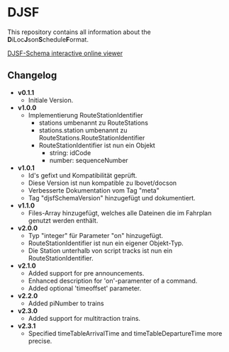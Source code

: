 # DJSF 
This repository contains all information about the **D**iLoc**J**son**S**chedule**F**ormat.

[DJSF-Schema interactive online viewer](https://diloc.de/wp-content/uploads/djsf/#https://raw.githubusercontent.com/CN-Consult/djsf/master/djsf.json)

## Changelog
- **v0.1.1**
    - Initiale Version.
- **v1.0.0**
    - Implementierung RouteStationIdentifier
        - stations umbenannt zu RouteStations
        - stations.station umbenannt zu RouteStations.RouteStationIdentifier
        - RouteStationIdentifier ist nun ein Objekt
            - string: idCode
            - number: sequenceNumber
- **v1.0.1**
    - Id's gefixt und Kompatibilität geprüft. 
    - Diese Version ist nun kompatible zu lbovet/docson
    - Verbesserte Dokumentation vom Tag "meta"
    - Tag "djsfSchemaVersion" hinzugefügt und dokumentiert. 
- **v1.1.0**
    - Files-Array hinzugefügt, welches alle Dateinen die im Fahrplan genutzt werden enthält.
- **v2.0.0**
    - Typ "integer" für Parameter "on" hinzugefügt.
    - RouteStationIdentifier ist nun ein eigener Objekt-Typ.
    - Die Station unterhalb von script tracks ist nun ein RouteStationIdentifier.
- **v2.1.0** 
    - Added support for pre announcements.
    - Enhanced description for 'on'-paramenter of a command. 
    - Added optional 'timeoffset' parameter. 
- **v2.2.0** 
    - Added piNumber to trains
- **v2.3.0** 
    - Added support for multitraction trains.
- **v2.3.1** 
    - Specified timeTableArrivalTime and timeTableDepartureTime more precise.
                
